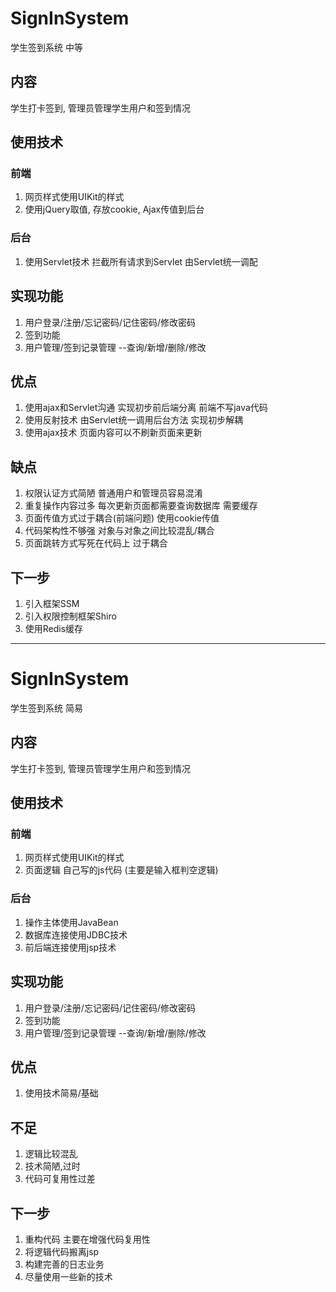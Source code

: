 # SignInSystem
学生签到系统 中等

## 内容
学生打卡签到, 管理员管理学生用户和签到情况

## 使用技术
### 前端
1. 网页样式使用UIKit的样式
2. 使用jQuery取值, 存放cookie, Ajax传值到后台
### 后台
1. 使用Servlet技术 拦截所有请求到Servlet 由Servlet统一调配 

## 实现功能
1. 用户登录/注册/忘记密码/记住密码/修改密码
2. 签到功能
3. 用户管理/签到记录管理 --查询/新增/删除/修改

## 优点
1. 使用ajax和Servlet沟通 实现初步前后端分离 前端不写java代码
2. 使用反射技术 由Servlet统一调用后台方法 实现初步解耦
3. 使用ajax技术 页面内容可以不刷新页面来更新

## 缺点
1. 权限认证方式简陋 普通用户和管理员容易混淆
2. 重复操作内容过多 每次更新页面都需要查询数据库 需要缓存
3. 页面传值方式过于耦合(前端问题) 使用cookie传值
4. 代码架构性不够强 对象与对象之间比较混乱/耦合
5. 页面跳转方式写死在代码上 过于耦合

## 下一步
1. 引入框架SSM
2. 引入权限控制框架Shiro
3. 使用Redis缓存

---------------------

# SignInSystem
学生签到系统 简易

## 内容
学生打卡签到, 管理员管理学生用户和签到情况

## 使用技术
### 前端
  1. 网页样式使用UIKit的样式
  2. 页面逻辑 自己写的js代码 (主要是输入框判空逻辑)
### 后台
  1. 操作主体使用JavaBean
  2. 数据库连接使用JDBC技术
  3. 前后端连接使用jsp技术
  
## 实现功能
  1. 用户登录/注册/忘记密码/记住密码/修改密码
  2. 签到功能
  3. 用户管理/签到记录管理 --查询/新增/删除/修改

## 优点
  1. 使用技术简易/基础
 
## 不足
  1. 逻辑比较混乱
  2. 技术简陋,过时
  3. 代码可复用性过差
  
## 下一步
  1. 重构代码 主要在增强代码复用性
  2. 将逻辑代码搬离jsp
  3. 构建完善的日志业务
  4. 尽量使用一些新的技术

